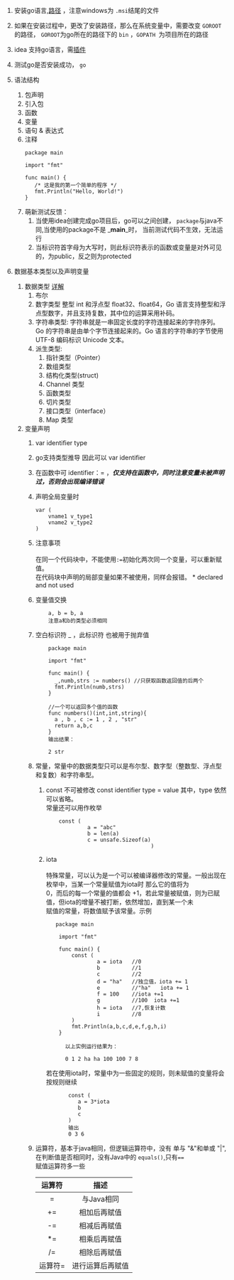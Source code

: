 1. 安装go语言,[路径](https://golang.org/dl)  ，注意windows为 `.msi`结尾的文件
2. 如果在安装过程中，更改了安装路径，那么在系统变量中，需要改变 `GOROOT `的路径， `GOROOT`为go所在的路径下的 `bin` ，`GOPATH `为项目所在的路径
3. idea 支持go语言，需[插件](https://plugins.jetbrains.com/plugin/9568-go)
4. 测试go是否安装成功， `go`


5. 语法结构
    1. 包声明
    2. 引入包
    3. 函数
    4. 变量
    5. 语句 & 表达式
    6. 注释
         ```$xslt
         package main
         
         import "fmt"
         
         func main() {
            /* 这是我的第一个简单的程序 */
            fmt.Println("Hello, World!")
         }

         ```
    7. 萌新测试反馈：
        1. 当使用idea创建完成go项目后，go可以之间创建，  `package`与java不同,当使用的package不是 _**main**_时，
            当前测试代码不生效，无法运行
        2. 当标识符首字母为大写时，则此标识符表示的函数或变量是对外可见的，为public，反之则为protected    
6.  数据基本类型以及声明变量        
    1. 数据类型  [详解](http://www.runoob.com/go/go-data-types.html)
        1. 布尔
        2. 数字类型
            整型 int 和浮点型 float32、float64，Go 语言支持整型和浮点型数字，并且支持复数，其中位的运算采用补码。<br>
        3. 字符串类型:
            字符串就是一串固定长度的字符连接起来的字符序列。Go 的字符串是由单个字节连接起来的。Go 语言的字符串的字节使用 UTF-8 编码标识 Unicode 文本。
        4. 派生类型:    
            1.  指针类型（Pointer）
            2.  数组类型
            3.  结构化类型(struct)
            4.  Channel 类型
            5.  函数类型
            6.  切片类型
            7.  接口类型（interface）
            8.   Map 类型
    2.  变量声明        
        1. var identifier type
        2. go支持类型推导 因此可以  var identifier
        3. 在函数中可 identifier：=  ，_**仅支持在函数中，同时注意变量未被声明过，否则会出现编译错误**_
        4. 声明全局变量时
            ```$xslt
            var (
                vname1 v_type1
                vname2 v_type2
            )

           ```
        5. 注意事项<br>   
                在同一个代码块中，不能使用`:=`初始化两次同一个变量，可以重新赋值。<br>
                在代码块中声明的局部变量如果不被使用，同样会报错。  * declared and not used
        6. 变量值交换
              ```$xslt
                  a, b = b, a
                  注意a和b的类型必须相同
  
              ```   
        7. 空白标识符 _ ，此标识符 也被用于抛弃值
            ```$xslt
                package main
                
                import "fmt"
                
                func main() {
                  _,numb,strs := numbers() //只获取函数返回值的后两个
                  fmt.Println(numb,strs)
                }
                
                //一个可以返回多个值的函数
                func numbers()(int,int,string){
                  a , b , c := 1 , 2 , "str"
                  return a,b,c
                }
                输出结果：
                
                2 str

            ```
        8. 常量，常量中的数据类型只可以是布尔型、数字型（整数型、浮点型和复数）和字符串型。<br>
            1. const  不可被修改 const identifier type = value 
                其中，type 依然可以省略。<br>
                常量还可以用作枚举
                ```$xslt
                    const (
                             a = "abc"
                             b = len(a)
                             c = unsafe.Sizeof(a)
                                                 )

                ```
            2. iota<br>             
                 特殊常量，可以认为是一个可以被编译器修改的常量。一般出现在枚举中，当某一个常量赋值为iota时 那么它的值将为<br>
                  0，而后的每一个常量的值都会 +1，若此常量被赋值，则为已赋值，但iota的增量不被打断，依然增加，直到某一个未<br>
                  赋值的常量，将数值赋予该常量。示例<br>
                  ```$xslt
                     package main
                                                    
                      import "fmt"
                      
                      func main() {
                          const (
                                  a = iota   //0
                                  b          //1
                                  c          //2
                                  d = "ha"   //独立值，iota += 1
                                  e          //"ha"   iota += 1
                                  f = 100    //iota +=1
                                  g          //100  iota +=1
                                  h = iota   //7,恢复计数
                                  i          //8
                          )
                          fmt.Println(a,b,c,d,e,f,g,h,i)
                      }
                      
                        以上实例运行结果为：
                        
                        0 1 2 ha ha 100 100 7 8
                 ```
                  若在使用iota时，常量中为一些固定的规则，则未赋值的变量将会按规则继续                               
                  ```$xslt
                         const (
                         	a = 3*iota
                         	b 
                         	c
                         )
                         输出
                         0 3 6
                ```
        9.  运算符，基本于java相同，但逻辑运算符中，没有 单与 "&"和单或 "|",在判断值是否相同时，没有Java中的 `equals()`,只有`==`<br>
            赋值运算符多一些<br>
        
             |运算符|描述|
             |:------:|:---------:|        
             |=|与Java相同|
             |+=	|相加后再赋值|
             |-=|	相减后再赋值	|
             |*=|相乘后再赋值|
             |/=|相除后再赋值|
             |运算符=|进行运算后再赋值|
        
        
        
        
        
        
        
        
        
        
        
        
        
        
        
        
        
        
        
        
            